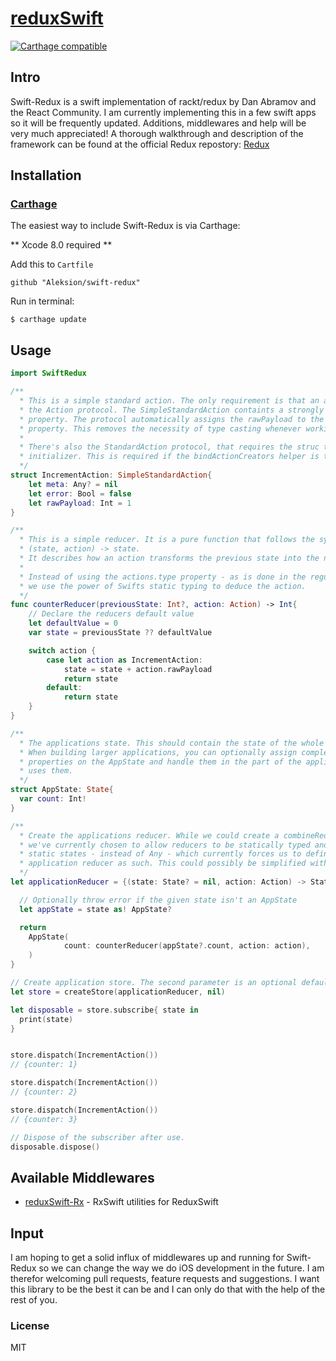 # [reduxSwift](http://rackt.github.io/redux)

[![Carthage compatible](https://img.shields.io/badge/Carthage-compatible-4BC51D.svg?style=flat)](https://github.com/Carthage/Carthage)

## Intro
Swift-Redux is a swift implementation of rackt/redux by Dan Abramov and the React Community.
I am currently implementing this in a few swift apps so it will be frequently updated. Additions, middlewares and help will be very much appreciated!
A thorough walkthrough and description of the framework can be found at the official Redux repostory: [Redux](http://rackt.github.io/redux)


## Installation

### [Carthage](https://github.com/Carthage/Carthage)
The easiest way to include Swift-Redux is via Carthage:

** Xcode 8.0 required **

Add this to `Cartfile`
```
github "Aleksion/swift-redux"
```

Run in terminal:
```
$ carthage update
```

## Usage

``` swift
import SwiftRedux

/**
  * This is a simple standard action. The only requirement is that an action complies to
  * the Action protocol. The SimpleStandardAction containts a strongly typed rawPayload
  * property. The protocol automatically assigns the rawPayload to the Actions payload
  * property. This removes the necessity of type casting whenever working with actions in * a reducer.
  *
  * There's also the StandardAction protocol, that requires the struc to have an
  * initializer. This is required if the bindActionCreators helper is to be used.
  */
struct IncrementAction: SimpleStandardAction{
    let meta: Any? = nil
    let error: Bool = false
    let rawPayload: Int = 1
}

/**
  * This is a simple reducer. It is a pure function that follows the syntax
  * (state, action) -> state.
  * It describes how an action transforms the previous state into the next state.
  *
  * Instead of using the actions.type property - as is done in the regular Redux framework
  * we use the power of Swifts static typing to deduce the action.  
  */
func counterReducer(previousState: Int?, action: Action) -> Int{
    // Declare the reducers default value
    let defaultValue = 0
    var state = previousState ?? defaultValue

    switch action {
        case let action as IncrementAction:
            state = state + action.rawPayload
            return state
        default:
            return state
    }
}

/**
  * The applications state. This should contain the state of the whole application.
  * When building larger applications, you can optionally assign complex structs to
  * properties on the AppState and handle them in the part of the application that
  * uses them.
  */
struct AppState: State{
  var count: Int!
}

/**
  * Create the applications reducer. While we could create a combineReducer function
  * we've currently chosen to allow reducers to be statically typed and accept
  * static states - instead of Any - which currently forces us to define the
  * application reducer as such. This could possibly be simplified with reflection.
  */
let applicationReducer = {(state: State? = nil, action: Action) -> State in

  // Optionally throw error if the given state isn't an AppState
  let appState = state as! AppState?

  return
    AppState(
            count: counterReducer(appState?.count, action: action),
    )
}

// Create application store. The second parameter is an optional default state.
let store = createStore(applicationReducer, nil)

let disposable = store.subscribe{ state in
  print(state)
}


store.dispatch(IncrementAction())
// {counter: 1}

store.dispatch(IncrementAction())
// {counter: 2}

store.dispatch(IncrementAction())
// {counter: 3}

// Dispose of the subscriber after use.
disposable.dispose()

```

## Available Middlewares
+ [reduxSwift-Rx](https://github.com/Aleksion/reduxSwift-rx)
  \- RxSwift utilities for ReduxSwift


## Input
I am hoping to get a solid influx of middlewares up and running for Swift-Redux so we can change the way we do iOS development in the future. I am therefor welcoming pull requests, feature requests and suggestions. I want this library to be the best it can be and I can only do that with the help of the rest of you.


### License

MIT
